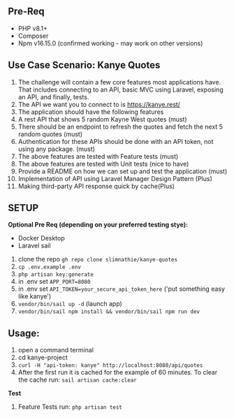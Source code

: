 
## Pre-Req ##

* PHP v8.1+
* Composer
* Npm v16.15.0 (confirmed working - may work on other versions)

## Use Case Scenario: Kanye Quotes

1. The challenge will contain a few core features most applications have. That includes connecting to an API, basic MVC using Laravel, exposing an API, and finally, tests.
2. The API we want you to connect to is https://kanye.rest/
3. The application should have the following features
4. A rest API that shows 5 random Kayne West quotes (must)
5. There should be an endpoint to refresh the quotes and fetch the next 5 random quotes (must)
6. Authentication for these APIs should be done with an API token, not using any package. (must)
7. The above features are tested with Feature tests (must)
8. The above features are tested with Unit tests (nice to have)
9. Provide a README on how we can set up and test the application (must)
10. Implementation of API using Laravel Manager Design Pattern (Plus)
11. Making third-party API response quick by cache(Plus)



## SETUP

**Optional Pre Req (depending on your preferred testing stye):**
- Docker Desktop
- Laravel sail

1. clone the repo `gh repo clone slimnathie/kanye-quotes`
2. `cp .env.example .env`
3. `php artisan key:generate`
4. in .env set `APP_PORT=8080`
5. in .env set `API_TOKEN=your_secure_api_token_here`  ('put something easy like kanye')
6. `vendor/bin/sail up -d`  (launch app)
7. `vendor/bin/sail npm install && vendor/bin/sail npm run dev`

## Usage:
1. open a command terminal
2. cd kanye-project
3. `curl -H "api-token: kanye" http://localhost:8080/api/quotes`
4. After the first run it is cached for the example of 60 minutes.  To clear the cache run:  `sail artisan cache:clear`

**Test**

1. Feature Tests run:
  `php artisan test`


